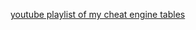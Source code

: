 [youtube playlist of my cheat engine tables](https://www.youtube.com/playlist?list=PLz7kC24IfG5EIPWUChnNXQ8Hqz7yHGctD)
